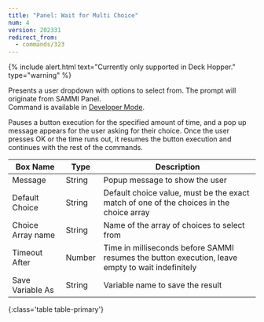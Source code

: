 ```yaml
---
title: "Panel: Wait for Multi Choice"
num: 4
version: 202331
redirect_from:
  - commands/323
---
```


{% include alert.html text="Currently only supported in Deck Hopper." type="warning" %} 

Presents a user dropdown with options to select from. The prompt will originate from SAMMI Panel.  
Command is available in [Developer Mode](https://sammi.solutions/docs/faq/general#developermode).

Pauses a button execution for the specified amount of time, and a pop up message appears for the user asking for their choice. Once the user presses OK or the time runs out, it resumes the button execution and continues with the rest of the commands.

| Box Name | Type | Description | 
|-------|--------|--------
|Message| String | Popup message to show the user
|Default Choice | String | Default choice value, must be the exact match of one of the choices in the choice array
|Choice Array name | String | Name of the array of choices to select from
|Timeout After | Number | Time in milliseconds before SAMMI resumes the button execution, leave empty to wait indefinitely
|Save Variable As | String | Variable name to save the result
{:class='table table-primary'}
